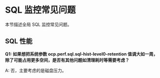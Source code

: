 SQL 监控常见问题
===============================

本节描述全局 SQL 监控常见问题。

SQL 性能
---------------------------

**Q1: 如果想把系统参数 ocp.perf.sql.sql-hist-level0-retention 值调大如一周，除了可能占用更多空间，是否有其他问题如清理耗时等需要考虑？**

A: 否，主要考虑的是磁盘压力。
